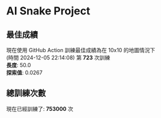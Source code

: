 
# AI Snake Project

## **最佳成績**








































































現在使用 GitHub Action 訓練最佳成績為在 10x10 的地圖情況下  
(時間 2024-12-05 22:14:08) 第 **723** 次訓練  
**長度**: 50.0  
**探索值**: 0.0267

















































































































































## 總訓練次數
現在已經訓練了: **753000** 次
